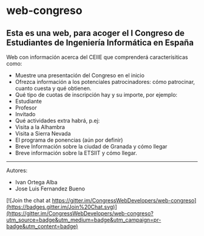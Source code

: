 # web-congreso
## Esta es una web, para acoger el I Congreso de Estudiantes de Ingeniería Informática en España
Web con información acerca del CEIIE que comprenderá caracterísiticas como:
 * Muestre una presentación del Congreso en el inicio
 * Ofrezca información a los potenciales patrocinadores: cómo patrocinar, cuanto cuesta y qué obtienen.
 * Qué tipo de cuotas de inscripción hay y su importe, por ejemplo:
  * Estudiante
  * Profesor
  * Invitado
 * Qué actividades extra habrá, p.ej:
  * Visita a la Alhambra
  * Visita a Sierra Nevada
 * El programa de ponencias (aún por definir)
 * Breve Información sobre la ciudad de Granada y cómo llegar
 * Breve información sobre la ETSIIT y cómo llegar.
 
--------------------
Autores: 
 * Ivan Ortega Alba
 * Jose Luis Fernandez Bueno
 
[![Join the chat at https://gitter.im/CongressWebDevelopers/web-congreso](https://badges.gitter.im/Join%20Chat.svg)](https://gitter.im/CongressWebDevelopers/web-congreso?utm_source=badge&utm_medium=badge&utm_campaign=pr-badge&utm_content=badge)
